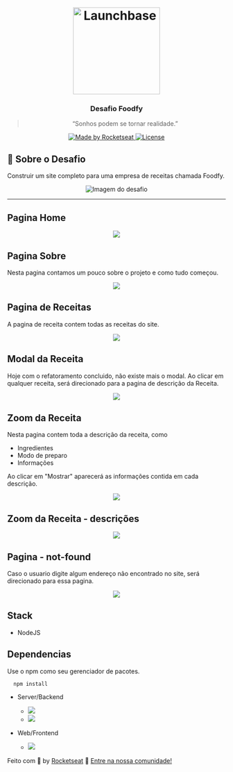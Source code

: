 <h1 align="center">
    <img alt="Launchbase" src="https://storage.googleapis.com/golden-wind/bootcamp-launchbase/logo.png" width="200px" />
</h1>

<h3 align="center">
  Desafio Foodfy
</h3>

<blockquote align="center">“Sonhos podem se tornar realidade.”</blockquote>

<p align="center">

  <a href="https://rocketseat.com.br">
    <img alt="Made by Rocketseat" src="https://img.shields.io/badge/made%20by-Rocketseat-%23F8952D">
  </a>

  <a href="LICENSE" >
    <img alt="License" src="https://img.shields.io/badge/license-MIT-%23F8952D">
  </a>

</p>


## :rocket: Sobre o Desafio  

Construir um site completo para uma empresa de receitas chamada Foodfy.

<div align="center">
<img src="https://camo.githubusercontent.com/149256ed02c9054607878cd5f68d083ee99ae27d/68747470733a2f2f726f636b6574736561742d63646e2e73332d73612d656173742d312e616d617a6f6e6177732e636f6d2f6d6f636b75702e706e67" alt="Imagem do desafio">
</div>


---

## Pagina Home

<div align="center">
<img src="https://raw.githubusercontent.com/NatanaelSaymon/LaunchBase-Bootcamp-Foodfy/master/public/image/imgindex.png">
</div>

## Pagina Sobre

Nesta pagina contamos um pouco sobre o projeto e como tudo começou. 

<div align="center">
<img src="https://raw.githubusercontent.com/NatanaelSaymon/LaunchBase-Bootcamp-Foodfy/master/public/image/page-sobre-receita.png">
</div>

## Pagina de Receitas

A pagina de receita contem todas as receitas do site. 

<div align="center">
<img src="https://raw.githubusercontent.com/NatanaelSaymon/LaunchBase-Bootcamp-Foodfy/master/public/image/imgpagereceitas.png">
</div>

## Modal da Receita

Hoje com o refatoramento concluido, não existe mais o modal. Ao clicar em qualquer receita, será direcionado para a pagina de descrição da Receita.

<div align="center">
<img src="https://raw.githubusercontent.com/NatanaelSaymon/LaunchBase-Bootcamp-Foodfy/master/public/image/Modal-da-receita.png">
</div>

## Zoom da Receita

Nesta pagina contem toda a descrição da receita, como 
* Ingredientes
* Modo de preparo
* Informações

Ao clicar em "Mostrar" aparecerá as informações contida em cada descrição.

<div align="center">
<img src="https://raw.githubusercontent.com/NatanaelSaymon/LaunchBase-Bootcamp-Foodfy/master/public/image/Zoom-na-receita.png">
</div>

## Zoom da Receita - descrições

<div align="center">
<img src="https://raw.githubusercontent.com/NatanaelSaymon/LaunchBase-Bootcamp-Foodfy/master/public/image/Zoom-na-receita-opcoes.png">
</div>

## Pagina - not-found

Caso o usuario digite algum endereço não encontrado no site, será direcionado para essa pagina.

<div align="center">
<img src="https://raw.githubusercontent.com/NatanaelSaymon/LaunchBase-Bootcamp-Foodfy/master/public/image/not-found.png">
</div>

## Stack
* NodeJS

## Dependencias
Use o npm como seu gerenciador de pacotes.
````
  npm install
````
- Server/Backend
  - <img src="https://img.shields.io/badge/express-^4.17.1-green"/>
  - <img src="https://img.shields.io/badge/nodemon-^2.0.2-green"/>


- Web/Frontend
  - <img src="https://img.shields.io/badge/nunjucks-^3.2.1-blue"/>


Feito com :purple_heart: by [Rocketseat](https://rocketseat.com.br) :wave: [Entre na nossa comunidade!](https://discordapp.com/invite/gCRAFhc)
